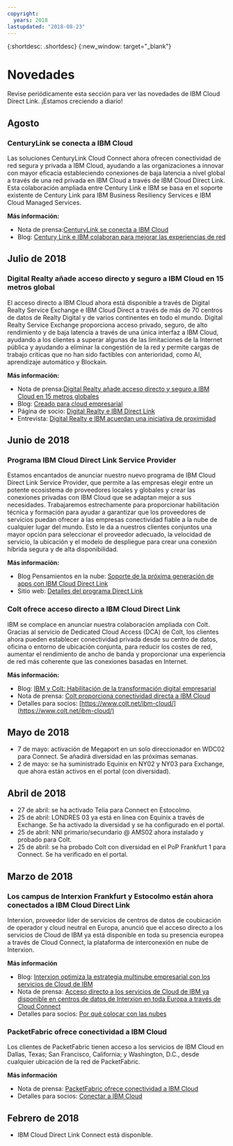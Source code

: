 ```yaml
---
copyright:
  years: 2018
lastupdated: "2018-08-23"
---
```


{:shortdesc: .shortdesc}
{:new_window: target="_blank"}

# Novedades

Revise periódicamente esta sección para ver las novedades de IBM Cloud Direct Link. ¡Estamos creciendo a diario!

## Agosto

### CenturyLink se conecta a IBM Cloud
 
Las soluciones CenturyLink Cloud Connect ahora ofrecen conectividad de red segura y privada a IBM Cloud, ayudando a las organizaciones a innovar con mayor eficacia estableciendo conexiones de baja latencia a nivel global a través de una red privada en IBM Cloud a través de IBM Cloud Direct Link. Esta colaboración ampliada entre Century Link e IBM se basa en el soporte existente de Century Link para IBM Business Resiliency Services e IBM Cloud Managed Services.
 
**Más información:**
* Nota de prensa:[CenturyLink se conecta a IBM Cloud](http://news.centurylink.com/2018-08-01-CenturyLink-Connects-Enterprises-to-IBM-Cloud)
* Blog: [Century Link e IBM colaboran para mejorar las experiencias de red](https://www.ibm.com/blogs/bluemix/2018/08/centurylink-ibm-enhance-network-experiences/)

## Julio de 2018

### Digital Realty añade acceso directo y seguro a IBM Cloud en 15 metros global
 
El acceso directo a IBM Cloud ahora está disponible a través de Digital Realty Service Exchange e IBM Cloud Direct a través de más de 70 centros de datos de Realty Digital y de varios continentes en todo el mundo. Digital Realty Service Exchange proporciona acceso privado, seguro, de alto rendimiento y de baja latencia a través de una única interfaz a IBM Cloud, ayudando a los clientes a superar algunas de las limitaciones de la Internet pública y ayudando a eliminar la congestión de la red y permite cargas de trabajo críticas que no han sido factibles con anterioridad, como AI, aprendizaje automático y Blockain.
 
**Más información:**
* Nota de prensa:[Digital Realty añade acceso directo y seguro a IBM Cloud en 15 metros globales](http://investor.digitalrealty.com/investor-relations/news-and-events/news/news-details/2018/Digital-Realty-Adds-Direct-Secure-Access-to-IBM-Cloud-in-15-Global-Metros/default.aspx?_ga=2.4622768.2004310000.1533067916-309713252.1509692838)
* Blog: [Creado para cloud empresarial](https://www.ibm.com/blogs/bluemix/2018/07/digital-realty-ibm-cloud-direct-link-expand-network/)
* Página de socio: [Digital Realty e IBM Direct Link](https://www.digitalrealty.com/partners/alliance-partners/ibm-direct-link/)
* Entrevista: [Digital Realty e IBM acuerdan una iniciativa de proximidad](https://www.lightreading.com/data-center/data-center-infrastructure/digital-realty-ibm-deal-a-proximity-play/d/d-id/744870)


## Junio de 2018

### Programa IBM Cloud Direct Link Service Provider

Estamos encantados de anunciar nuestro nuevo programa de IBM Cloud Direct Link Service Provider, que permite a las empresas elegir entre un potente ecosistema de proveedores locales y globales y crear las conexiones privadas con IBM Cloud que se adaptan mejor a sus necesidades. Trabajaremos estrechamente para proporcionar habilitación técnica y formación para ayudar a garantizar que los proveedores de servicios puedan ofrecer a las empresas conectividad fiable a la nube de cualquier lugar del mundo. Esto le da a nuestros clientes conjuntos una mayor opción para seleccionar el proveedor adecuado, la velocidad de servicio, la ubicación y el modelo de despliegue para crear una conexión híbrida segura y de alta disponibilidad.
 
**Más información:**
* Blog Pensamientos en la nube: [Soporte de la próxima generación de apps con IBM Cloud Direct Link](https://www.ibm.com/blogs/cloud-computing/2018/06/26/next-generation-cloud-apps-ibm-cloud-direct-link/)
* Sitio web: [Detalles del programa Direct Link](https://www.ibm.com/cloud/direct-link/partners)

### Colt ofrece acceso directo a IBM Cloud Direct Link

IBM se complace en anunciar nuestra colaboración ampliada con Colt. Gracias al servicio de Dedicated Cloud Access (DCA) de Colt, los clientes ahora pueden establecer conectividad privada desde su centro de datos, oficina o entorno de ubicación conjunta, para reducir los costes de red, aumentar el rendimiento de ancho de banda y proporcionar una experiencia de red más coherente que las conexiones basadas en Internet. 
 
**Más información:**

* Blog: [IBM y Colt: Habilitación de la transformación digital empresarial](https://www.ibm.com/blogs/bluemix/2018/06/ibm-colt-enterprise-digital-transformation/)
* Nota de prensa: [Colt proporciona conectividad directa a IBM Cloud](https://www.colt.net/resources/colt-provides-direct-connectivity-ibm-cloud/)
* Detalles para socios: [https://www.colt.net/ibm-cloud/](https://www.colt.net/ibm-cloud/)

## Mayo de 2018

 * 7 de mayo: activación de Megaport en un solo direccionador en WDC02 para Connect. Se añadirá diversidad en las próximas semanas.
 * 2 de mayo: se ha suministrado Equinix en NY02 y NY03 para Exchange, que ahora están activos en el portal (con diversidad).

## Abril de 2018

 * 27 de abril: se ha activado Telia para Connect en Estocolmo.
 * 25 de abril: LONDRES 03 ya está en línea con Equinix a través de Exchange. Se ha activado la diversidad y se ha configurado en el portal.
 * 25 de abril: NNI primario/secundario @ AMS02 ahora instalado y probado para Colt.
 * 25 de abril: se ha probado Colt con diversidad en el PoP Frankfurt 1 para Connect. Se ha verificado en el portal.
 
## Marzo de 2018
 
### Los campus de Interxion Frankfurt y Estocolmo están ahora conectados a IBM Cloud Direct Link
 
Interxion, proveedor líder de servicios de centros de datos de coubicación de operador y cloud neutral en Europa, anunció que el acceso directo a los servicios de Cloud de IBM ya está disponible en toda su presencia europea a través de Cloud Connect, la plataforma de interconexión en nube de Interxion.

**Más información**

* Blog: [Interxion optimiza la estrategia multinube empresarial con los servicios de Cloud de IBM](https://www.interxion.com/blogs/2018/03/interxion-optimising-enterprise-multicloud-strategy-with-ibm-cloud-services/)
* Nota de prensa: [Acceso directo a los servicios de Cloud de IBM ya disponible en centros de datos de Interxion en toda Europa a través de Cloud Connect](https://www.interxion.com/news/2018/03/direct-access-to-ibm-cloud-services/)
* Detalles para socios: [Por qué colocar con las nubes](https://www.interxion.com/why-interxion/colocate-with-the-clouds/ibm/)

### PacketFabric ofrece conectividad a IBM Cloud

Los clientes de PacketFabric tienen acceso a los servicios de IBM Cloud en Dallas, Texas; San Francisco, California; y Washington, D.C., desde cualquier ubicación de la red de PacketFabric.

**Más información**

* Nota de prensa: [PacketFabric ofrece conectividad a IBM Cloud](https://www.packetfabric.com/news/2018/03/06/packetfabric-offers-connectivity-to-ibm.html)
* Detalles para socios: [Conectar a IBM Cloud](https://www.packetfabric.com/packetcor/ibm-cloud/)

## Febrero de 2018
 
 * IBM Cloud Direct Link Connect está disponible.
